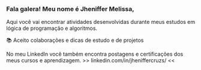 ### Fala galera! Meu nome é  Jheniffer Melissa,

Aqui você vai encontrar atividades desenvolvidas durante meus estudos em lógica de programação e algoritmos.

📚 Aceito colaborações e dicas de estudo e de projetos

No meu LinkedIn você também encontra postagens e certificações dos meus cursos e aprendizagem.
                       >> linkedin.com/in/jheniffercruzs/ <<
